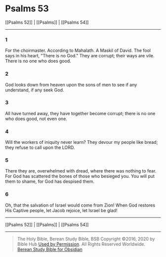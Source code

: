 # Psalms 53

[[Psalms 52]] | [[Psalms]] | [[Psalms 54]]

---

### 1
For the choirmaster. According to Mahalath. A Maskil of David. The fool says in his heart, "There is no God." They are corrupt; their ways are vile. There is no one who does good.

### 2
God looks down from heaven upon the sons of men to see if any understand, if any seek God.

### 3
All have turned away, they have together become corrupt; there is no one who does good, not even one.

### 4
Will the workers of iniquity never learn? They devour my people like bread; they refuse to call upon the LORD.

### 5
There they are, overwhelmed with dread, where there was nothing to fear. For God has scattered the bones of those who besieged you. You will put them to shame, for God has despised them.

### 6
Oh, that the salvation of Israel would come from Zion! When God restores His Captive people, let Jacob rejoice, let Israel be glad!

---

[[Psalms 52]] | [[Psalms]] | [[Psalms 54]]

---

> The Holy Bible, Berean Study Bible, BSB
> Copyright &copy;2016, 2020 by Bible Hub
> [Used by Permission](https://berean.bible/terms.htm). All Rights Reserved Worldwide.
> [Berean Study Bible for Obsidian](https://github.com/gapmiss/berean-study-bible-for-obsidian)</small>

